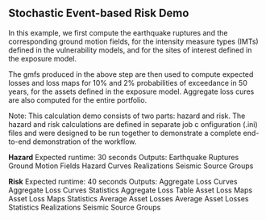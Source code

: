 Stochastic Event-based Risk Demo
--------------------------------

In this example, we first compute the earthquake ruptures and the 
corresponding ground motion fields, for the intensity measure 
types (IMTs) defined in the vulnerability models, and for the sites
of interest defined in the exposure model.

The gmfs produced in the above step are then used to compute 
expected losses and loss maps for 10% and 2% probabilities of 
exceedance in 50 years, for the assets defined in the exposure model. 
Aggregate loss cures are also computed for the entire portfolio.

Note: This calculation demo consists of two parts: hazard and risk. 
The hazard and risk calculations are defined in separate job c
onfiguration (.ini) files and were designed to be run together to
 demonstrate a complete end-to-end demonstration of the workflow.

**Hazard**
Expected runtime: 30 seconds
Outputs: 
		Earthquake Ruptures
		Ground Motion Fields
		Hazard Curves
		Realizations
		Seismic Source Groups

**Risk**
Expected runtime: 40 seconds
Outputs:
		Aggregate Loss Curves
		Aggregate Loss Curves Statistics
		Aggregate Loss Table
		Asset Loss Maps
		Asset Loss Maps Statistics
		Average Asset Losses
		Average Asset Losses Statistics
		Realizations
		Seismic Source Groups
